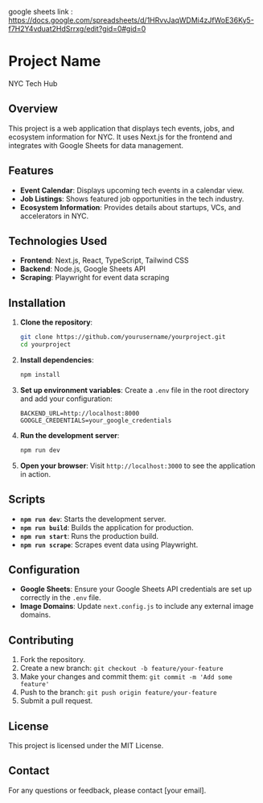 google sheets link : https://docs.google.com/spreadsheets/d/1HRvvJaqWDMi4zJfWoE36Ky5-f7H2Y4vduat2HdSrrxg/edit?gid=0#gid=0

# Project Name
NYC Tech Hub

## Overview

This project is a web application that displays tech events, jobs, and ecosystem information for NYC. It uses Next.js for the frontend and integrates with Google Sheets for data management.

## Features

- **Event Calendar**: Displays upcoming tech events in a calendar view.
- **Job Listings**: Shows featured job opportunities in the tech industry.
- **Ecosystem Information**: Provides details about startups, VCs, and accelerators in NYC.

## Technologies Used

- **Frontend**: Next.js, React, TypeScript, Tailwind CSS
- **Backend**: Node.js, Google Sheets API
- **Scraping**: Playwright for event data scraping

## Installation

1. **Clone the repository**:
   ```bash
   git clone https://github.com/yourusername/yourproject.git
   cd yourproject
   ```

2. **Install dependencies**:
   ```bash
   npm install
   ```

3. **Set up environment variables**:
   Create a `.env` file in the root directory and add your configuration:
   ```env
   BACKEND_URL=http://localhost:8000
   GOOGLE_CREDENTIALS=your_google_credentials
   ```

4. **Run the development server**:
   ```bash
   npm run dev
   ```

5. **Open your browser**:
   Visit `http://localhost:3000` to see the application in action.

## Scripts

- **`npm run dev`**: Starts the development server.
- **`npm run build`**: Builds the application for production.
- **`npm run start`**: Runs the production build.
- **`npm run scrape`**: Scrapes event data using Playwright.

## Configuration

- **Google Sheets**: Ensure your Google Sheets API credentials are set up correctly in the `.env` file.
- **Image Domains**: Update `next.config.js` to include any external image domains.

## Contributing

1. Fork the repository.
2. Create a new branch: `git checkout -b feature/your-feature`
3. Make your changes and commit them: `git commit -m 'Add some feature'`
4. Push to the branch: `git push origin feature/your-feature`
5. Submit a pull request.

## License

This project is licensed under the MIT License.

## Contact

For any questions or feedback, please contact [your email].
